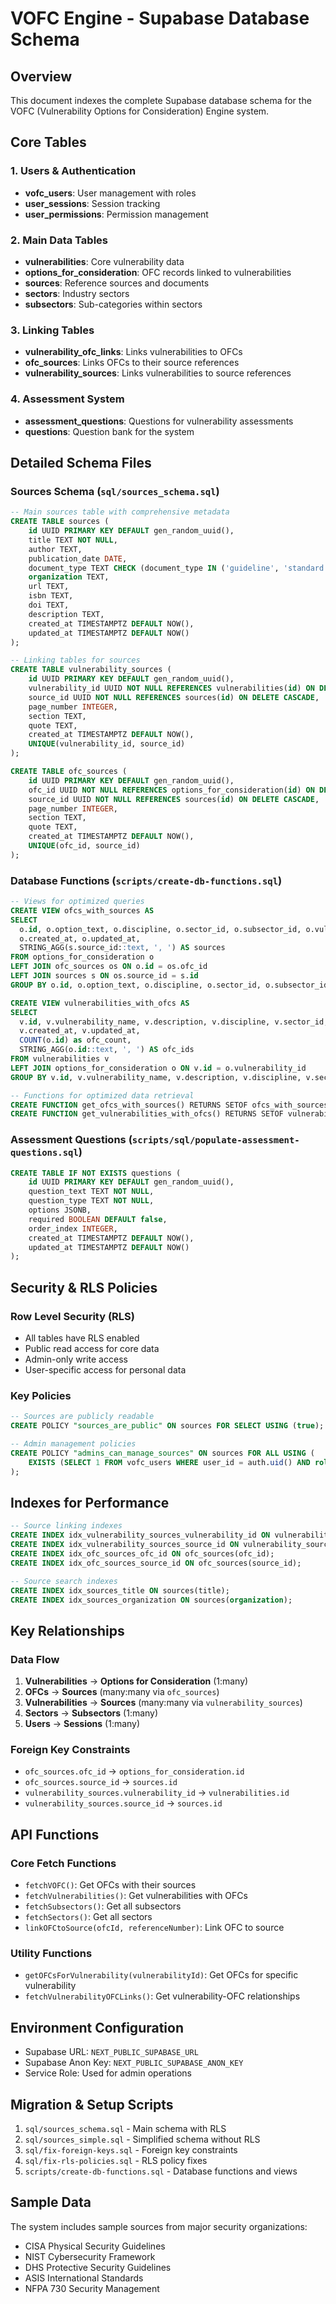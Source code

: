 # VOFC Engine - Supabase Database Schema

## Overview
This document indexes the complete Supabase database schema for the VOFC (Vulnerability Options for Consideration) Engine system.

## Core Tables

### 1. Users & Authentication
- **vofc_users**: User management with roles
- **user_sessions**: Session tracking
- **user_permissions**: Permission management

### 2. Main Data Tables
- **vulnerabilities**: Core vulnerability data
- **options_for_consideration**: OFC records linked to vulnerabilities
- **sources**: Reference sources and documents
- **sectors**: Industry sectors
- **subsectors**: Sub-categories within sectors

### 3. Linking Tables
- **vulnerability_ofc_links**: Links vulnerabilities to OFCs
- **ofc_sources**: Links OFCs to their source references
- **vulnerability_sources**: Links vulnerabilities to source references

### 4. Assessment System
- **assessment_questions**: Questions for vulnerability assessments
- **questions**: Question bank for the system

## Detailed Schema Files

### Sources Schema (`sql/sources_schema.sql`)
```sql
-- Main sources table with comprehensive metadata
CREATE TABLE sources (
    id UUID PRIMARY KEY DEFAULT gen_random_uuid(),
    title TEXT NOT NULL,
    author TEXT,
    publication_date DATE,
    document_type TEXT CHECK (document_type IN ('guideline', 'standard', 'regulation', 'best_practice', 'technical_specification', 'other')),
    organization TEXT,
    url TEXT,
    isbn TEXT,
    doi TEXT,
    description TEXT,
    created_at TIMESTAMPTZ DEFAULT NOW(),
    updated_at TIMESTAMPTZ DEFAULT NOW()
);

-- Linking tables for sources
CREATE TABLE vulnerability_sources (
    id UUID PRIMARY KEY DEFAULT gen_random_uuid(),
    vulnerability_id UUID NOT NULL REFERENCES vulnerabilities(id) ON DELETE CASCADE,
    source_id UUID NOT NULL REFERENCES sources(id) ON DELETE CASCADE,
    page_number INTEGER,
    section TEXT,
    quote TEXT,
    created_at TIMESTAMPTZ DEFAULT NOW(),
    UNIQUE(vulnerability_id, source_id)
);

CREATE TABLE ofc_sources (
    id UUID PRIMARY KEY DEFAULT gen_random_uuid(),
    ofc_id UUID NOT NULL REFERENCES options_for_consideration(id) ON DELETE CASCADE,
    source_id UUID NOT NULL REFERENCES sources(id) ON DELETE CASCADE,
    page_number INTEGER,
    section TEXT,
    quote TEXT,
    created_at TIMESTAMPTZ DEFAULT NOW(),
    UNIQUE(ofc_id, source_id)
);
```

### Database Functions (`scripts/create-db-functions.sql`)
```sql
-- Views for optimized queries
CREATE VIEW ofcs_with_sources AS
SELECT
  o.id, o.option_text, o.discipline, o.sector_id, o.subsector_id, o.vulnerability_id,
  o.created_at, o.updated_at,
  STRING_AGG(s.source_id::text, ', ') AS sources
FROM options_for_consideration o
LEFT JOIN ofc_sources os ON o.id = os.ofc_id
LEFT JOIN sources s ON os.source_id = s.id
GROUP BY o.id, o.option_text, o.discipline, o.sector_id, o.subsector_id, o.vulnerability_id, o.created_at, o.updated_at;

CREATE VIEW vulnerabilities_with_ofcs AS
SELECT
  v.id, v.vulnerability_name, v.description, v.discipline, v.sector_id, v.subsector_id,
  v.created_at, v.updated_at,
  COUNT(o.id) as ofc_count,
  STRING_AGG(o.id::text, ', ') AS ofc_ids
FROM vulnerabilities v
LEFT JOIN options_for_consideration o ON v.id = o.vulnerability_id
GROUP BY v.id, v.vulnerability_name, v.description, v.discipline, v.sector_id, v.subsector_id, v.created_at, v.updated_at;

-- Functions for optimized data retrieval
CREATE FUNCTION get_ofcs_with_sources() RETURNS SETOF ofcs_with_sources;
CREATE FUNCTION get_vulnerabilities_with_ofcs() RETURNS SETOF vulnerabilities_with_ofcs;
```

### Assessment Questions (`scripts/sql/populate-assessment-questions.sql`)
```sql
CREATE TABLE IF NOT EXISTS questions (
    id UUID PRIMARY KEY DEFAULT gen_random_uuid(),
    question_text TEXT NOT NULL,
    question_type TEXT NOT NULL,
    options JSONB,
    required BOOLEAN DEFAULT false,
    order_index INTEGER,
    created_at TIMESTAMPTZ DEFAULT NOW(),
    updated_at TIMESTAMPTZ DEFAULT NOW()
);
```

## Security & RLS Policies

### Row Level Security (RLS)
- All tables have RLS enabled
- Public read access for core data
- Admin-only write access
- User-specific access for personal data

### Key Policies
```sql
-- Sources are publicly readable
CREATE POLICY "sources_are_public" ON sources FOR SELECT USING (true);

-- Admin management policies
CREATE POLICY "admins_can_manage_sources" ON sources FOR ALL USING (
    EXISTS (SELECT 1 FROM vofc_users WHERE user_id = auth.uid() AND role = 'admin')
);
```

## Indexes for Performance
```sql
-- Source linking indexes
CREATE INDEX idx_vulnerability_sources_vulnerability_id ON vulnerability_sources(vulnerability_id);
CREATE INDEX idx_vulnerability_sources_source_id ON vulnerability_sources(source_id);
CREATE INDEX idx_ofc_sources_ofc_id ON ofc_sources(ofc_id);
CREATE INDEX idx_ofc_sources_source_id ON ofc_sources(source_id);

-- Source search indexes
CREATE INDEX idx_sources_title ON sources(title);
CREATE INDEX idx_sources_organization ON sources(organization);
```

## Key Relationships

### Data Flow
1. **Vulnerabilities** → **Options for Consideration** (1:many)
2. **OFCs** → **Sources** (many:many via `ofc_sources`)
3. **Vulnerabilities** → **Sources** (many:many via `vulnerability_sources`)
4. **Sectors** → **Subsectors** (1:many)
5. **Users** → **Sessions** (1:many)

### Foreign Key Constraints
- `ofc_sources.ofc_id` → `options_for_consideration.id`
- `ofc_sources.source_id` → `sources.id`
- `vulnerability_sources.vulnerability_id` → `vulnerabilities.id`
- `vulnerability_sources.source_id` → `sources.id`

## API Functions

### Core Fetch Functions
- `fetchVOFC()`: Get OFCs with their sources
- `fetchVulnerabilities()`: Get vulnerabilities with OFCs
- `fetchSubsectors()`: Get all subsectors
- `fetchSectors()`: Get all sectors
- `linkOFCtoSource(ofcId, referenceNumber)`: Link OFC to source

### Utility Functions
- `getOFCsForVulnerability(vulnerabilityId)`: Get OFCs for specific vulnerability
- `fetchVulnerabilityOFCLinks()`: Get vulnerability-OFC relationships

## Environment Configuration
- Supabase URL: `NEXT_PUBLIC_SUPABASE_URL`
- Supabase Anon Key: `NEXT_PUBLIC_SUPABASE_ANON_KEY`
- Service Role: Used for admin operations

## Migration & Setup Scripts
1. `sql/sources_schema.sql` - Main schema with RLS
2. `sql/sources_simple.sql` - Simplified schema without RLS
3. `sql/fix-foreign-keys.sql` - Foreign key constraints
4. `sql/fix-rls-policies.sql` - RLS policy fixes
5. `scripts/create-db-functions.sql` - Database functions and views

## Sample Data
The system includes sample sources from major security organizations:
- CISA Physical Security Guidelines
- NIST Cybersecurity Framework
- DHS Protective Security Guidelines
- ASIS International Standards
- NFPA 730 Security Management
